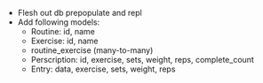 * Flesh out db prepopulate and repl
* Add following models:
    * Routine: id, name
    * Exercise: id, name
    * routine_exercise (many-to-many)
    * Perscription: id, exercise, sets, weight, reps, complete_count
    * Entry: data, exercise, sets, weight, reps
